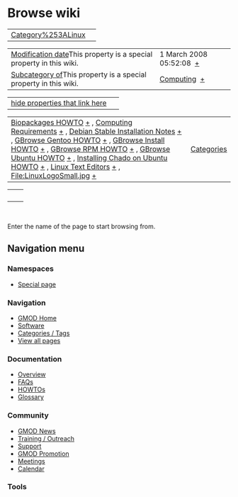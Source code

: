 



<span id="top"></span>




# <span dir="auto">Browse wiki</span>






|                                                         |     |
|---------------------------------------------------------|-----|
| [Category%253ALinux](/wiki/Category%253ALinux "Category%253ALinux") |     |

|  |  |
|----|----|
| <span class="smw-highlighter" data-type="1" state="inline" data-title="Property"><span class="smwbuiltin">[Modification date](/wiki/Property:Modification_date "Property:Modification date")</span><span class="smwttcontent">This property is a special property in this wiki.</span></span> | <span class="smwb-value">1 March 2008 05:52:08  <span class="smwsearch">[+](/wiki/Special%253ASearchByProperty/Modification-20date/1-20March-202008-2005:52:08 "Special%253ASearchByProperty/Modification-20date/1-20March-202008-2005:52:08")</span></span> |
| <span class="smw-highlighter" data-type="1" state="inline" data-title="Property"><span class="smwbuiltin">[Subcategory of](/wiki/Property:Subcategory_of "Property:Subcategory of")</span><span class="smwttcontent">This property is a special property in this wiki.</span></span> | <span class="smwb-value">[Computing](/wiki/Category%253AComputing "Category%253AComputing")  <span class="smwsearch">[+](/wiki/Special%253ASearchByProperty/Subcategory-20of/Computing "Special%253ASearchByProperty/Subcategory-20of/Computing")</span></span> |

<span id="smw_browse_incoming"></span>

|  |  |
|----|----|
| [hide properties that link here](/mediawiki/index.php?title=Special:Browse&offset=0&dir=out&article=Category%253ALinux)  |  |

|  |  |
|----|----|
| <span class="smwb-ivalue">[Biopackages HOWTO](/wiki/Biopackages_HOWTO "Biopackages HOWTO") <span class="smwbrowse">[+](/wiki/Special%253ABrowse/Biopackages-20HOWTO "Special%253ABrowse/Biopackages-20HOWTO")</span></span> , <span class="smwb-ivalue">[Computing Requirements](/wiki/Computing_Requirements "Computing Requirements") <span class="smwbrowse">[+](/wiki/Special%253ABrowse/Computing-20Requirements "Special%253ABrowse/Computing-20Requirements")</span></span> , <span class="smwb-ivalue">[Debian Stable Installation Notes](/wiki/Debian_Stable_Installation_Notes "Debian Stable Installation Notes") <span class="smwbrowse">[+](/wiki/Special%253ABrowse/Debian-20Stable-20Installation-20Notes "Special%253ABrowse/Debian-20Stable-20Installation-20Notes")</span></span> , <span class="smwb-ivalue">[GBrowse Gentoo HOWTO](/wiki/GBrowse_Gentoo_HOWTO "GBrowse Gentoo HOWTO") <span class="smwbrowse">[+](/wiki/Special%253ABrowse/GBrowse-20Gentoo-20HOWTO "Special%253ABrowse/GBrowse-20Gentoo-20HOWTO")</span></span> , <span class="smwb-ivalue">[GBrowse Install HOWTO](/wiki/GBrowse_Install_HOWTO "GBrowse Install HOWTO") <span class="smwbrowse">[+](/wiki/Special%253ABrowse/GBrowse-20Install-20HOWTO "Special%253ABrowse/GBrowse-20Install-20HOWTO")</span></span> , <span class="smwb-ivalue">[GBrowse RPM HOWTO](/wiki/GBrowse_RPM_HOWTO "GBrowse RPM HOWTO") <span class="smwbrowse">[+](/wiki/Special%253ABrowse/GBrowse-20RPM-20HOWTO "Special%253ABrowse/GBrowse-20RPM-20HOWTO")</span></span> , <span class="smwb-ivalue">[GBrowse Ubuntu HOWTO](/wiki/GBrowse_Ubuntu_HOWTO "GBrowse Ubuntu HOWTO") <span class="smwbrowse">[+](/wiki/Special%253ABrowse/GBrowse-20Ubuntu-20HOWTO "Special%253ABrowse/GBrowse-20Ubuntu-20HOWTO")</span></span> , <span class="smwb-ivalue">[Installing Chado on Ubuntu HOWTO](/wiki/Installing_Chado_on_Ubuntu_HOWTO "Installing Chado on Ubuntu HOWTO") <span class="smwbrowse">[+](/wiki/Special%253ABrowse/Installing-20Chado-20on-20Ubuntu-20HOWTO "Special%253ABrowse/Installing-20Chado-20on-20Ubuntu-20HOWTO")</span></span> , <span class="smwb-ivalue">[Linux Text Editors](/wiki/Linux_Text_Editors "Linux Text Editors") <span class="smwbrowse">[+](/wiki/Special%253ABrowse/Linux-20Text-20Editors "Special%253ABrowse/Linux-20Text-20Editors")</span></span> , <span class="smwb-ivalue">[File:LinuxLogoSmall.jpg](/wiki/File:LinuxLogoSmall.jpg "File:LinuxLogoSmall.jpg") <span class="smwbrowse">[+](/wiki/Special%253ABrowse/File:LinuxLogoSmall.jpg "Special%253ABrowse/File:LinuxLogoSmall.jpg")</span></span> | [Categories](/wiki/Special%253ACategories "Special%253ACategories") |

|     |     |
|-----|-----|
|     |     |

 

Enter the name of the page to start browsing from.  








## Navigation menu



### Namespaces

- <span id="ca-nstab-special">[Special
  page](/wiki/Special%253ABrowse/Category%253ALinux "This is a special page, you cannot edit the page itself")</span>






### Navigation



- <span id="n-GMOD-Home">[GMOD Home](/wiki/Main_Page)</span>
- <span id="n-Software">[Software](/wiki/GMOD_Components)</span>
- <span id="n-Categories-.2F-Tags">[Categories /
  Tags](/wiki/Categories)</span>
- <span id="n-View-all-pages">[View all
  pages](/wiki/Special:AllPages)</span>




### Documentation



- <span id="n-Overview">[Overview](/wiki/Overview)</span>
- <span id="n-FAQs">[FAQs](/wiki/Category%253AFAQ)</span>
- <span id="n-HOWTOs">[HOWTOs](/wiki/Category%253AHOWTO)</span>
- <span id="n-Glossary">[Glossary](/wiki/Glossary)</span>




### Community



- <span id="n-GMOD-News">[GMOD News](/wiki/GMOD_News)</span>
- <span id="n-Training-.2F-Outreach">[Training /
  Outreach](/wiki/Training_and_Outreach)</span>
- <span id="n-Support">[Support](/wiki/Support)</span>
- <span id="n-GMOD-Promotion">[GMOD
  Promotion](/wiki/GMOD_Promotion)</span>
- <span id="n-Meetings">[Meetings](/wiki/Meetings)</span>
- <span id="n-Calendar">[Calendar](/wiki/Calendar)</span>




### Tools












<!-- -->





